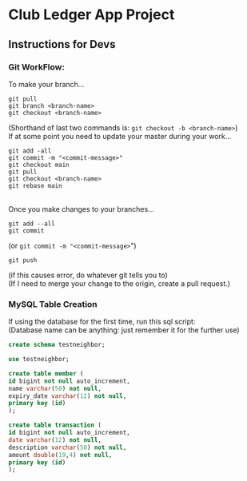 # Club Ledger App Project

## Instructions for Devs

### Git WorkFlow:
To make your branch...
```
git pull
git branch <branch-name>
git checkout <branch-name>
```
(Shorthand of last two commands is: `git checkout -b <branch-name>`)
  \
If at some point you need to update your master during your work...
```
git add -all
git commit -m "<commit-message>"
git checkout main
git pull
git checkout <branch-name>
git rebase main
```
  \
Once you make changes to your branches...
```
git add --all
git commit
```
(or `git commit -m "<commit-message>`")
```
git push
```
(if this causes error, do whatever git tells you to)\
(If I need to merge your change to the origin, create a pull request.)

### MySQL Table Creation
If using the database for the first time, run this sql script:\
(Database name can be anything: just remember it for the further use)
```sql
create schema testneighbor;

use testneighbor;

create table member (
id bigint not null auto_increment,
name varchar(50) not null,
expiry_date varchar(12) not null,
primary key (id)
);

create table transaction (
id bigint not null auto_increment,
date varchar(12) not null,
description varchar(50) not null,
amount double(19,4) not null,
primary key (id)
);
```
